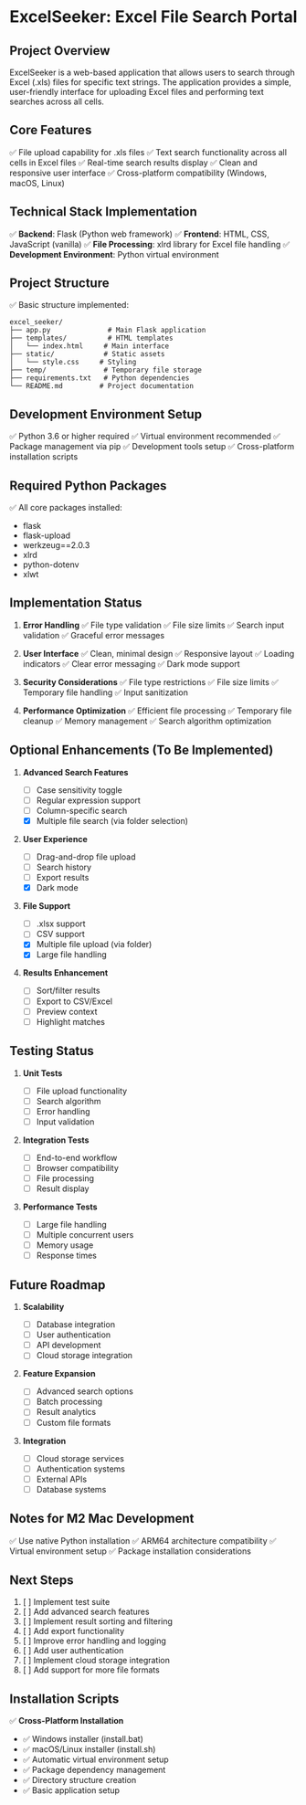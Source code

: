 # ExcelSeeker: Excel File Search Portal

## Project Overview

ExcelSeeker is a web-based application that allows users to search through Excel (.xls) files for specific text strings. The application provides a simple, user-friendly interface for uploading Excel files and performing text searches across all cells.

## Core Features

✅ File upload capability for .xls files
✅ Text search functionality across all cells in Excel files
✅ Real-time search results display
✅ Clean and responsive user interface
✅ Cross-platform compatibility (Windows, macOS, Linux)

## Technical Stack Implementation

✅ **Backend**: Flask (Python web framework)
✅ **Frontend**: HTML, CSS, JavaScript (vanilla)
✅ **File Processing**: xlrd library for Excel file handling
✅ **Development Environment**: Python virtual environment

## Project Structure

✅ Basic structure implemented:

```
excel_seeker/
├── app.py              # Main Flask application
├── templates/          # HTML templates
│   └── index.html     # Main interface
├── static/            # Static assets
│   └── style.css     # Styling
├── temp/              # Temporary file storage
├── requirements.txt   # Python dependencies
└── README.md         # Project documentation
```

## Development Environment Setup

✅ Python 3.6 or higher required
✅ Virtual environment recommended
✅ Package management via pip
✅ Development tools setup
✅ Cross-platform installation scripts

## Required Python Packages

✅ All core packages installed:

- flask
- flask-upload
- werkzeug==2.0.3
- xlrd
- python-dotenv
- xlwt

## Implementation Status

1. **Error Handling**
   ✅ File type validation
   ✅ File size limits
   ✅ Search input validation
   ✅ Graceful error messages

2. **User Interface**
   ✅ Clean, minimal design
   ✅ Responsive layout
   ✅ Loading indicators
   ✅ Clear error messaging
   ✅ Dark mode support

3. **Security Considerations**
   ✅ File type restrictions
   ✅ File size limits
   ✅ Temporary file handling
   ✅ Input sanitization

4. **Performance Optimization**
   ✅ Efficient file processing
   ✅ Temporary file cleanup
   ✅ Memory management
   ✅ Search algorithm optimization

## Optional Enhancements (To Be Implemented)

1. **Advanced Search Features**

   - [ ] Case sensitivity toggle
   - [ ] Regular expression support
   - [ ] Column-specific search
   - [x] Multiple file search (via folder selection)

2. **User Experience**

   - [ ] Drag-and-drop file upload
   - [ ] Search history
   - [ ] Export results
   - [x] Dark mode

3. **File Support**

   - [ ] .xlsx support
   - [ ] CSV support
   - [x] Multiple file upload (via folder)
   - [x] Large file handling

4. **Results Enhancement**
   - [ ] Sort/filter results
   - [ ] Export to CSV/Excel
   - [ ] Preview context
   - [ ] Highlight matches

## Testing Status

1. **Unit Tests**

   - [ ] File upload functionality
   - [ ] Search algorithm
   - [ ] Error handling
   - [ ] Input validation

2. **Integration Tests**

   - [ ] End-to-end workflow
   - [ ] Browser compatibility
   - [ ] File processing
   - [ ] Result display

3. **Performance Tests**
   - [ ] Large file handling
   - [ ] Multiple concurrent users
   - [ ] Memory usage
   - [ ] Response times

## Future Roadmap

1. **Scalability**

   - [ ] Database integration
   - [ ] User authentication
   - [ ] API development
   - [ ] Cloud storage integration

2. **Feature Expansion**

   - [ ] Advanced search options
   - [ ] Batch processing
   - [ ] Result analytics
   - [ ] Custom file formats

3. **Integration**
   - [ ] Cloud storage services
   - [ ] Authentication systems
   - [ ] External APIs
   - [ ] Database systems

## Notes for M2 Mac Development

✅ Use native Python installation
✅ ARM64 architecture compatibility
✅ Virtual environment setup
✅ Package installation considerations

## Next Steps

1. [ ] Implement test suite
2. [ ] Add advanced search features
3. [ ] Implement result sorting and filtering
4. [ ] Add export functionality
5. [ ] Improve error handling and logging
6. [ ] Add user authentication
7. [ ] Implement cloud storage integration
8. [ ] Add support for more file formats

## Installation Scripts

✅ **Cross-Platform Installation**

- ✅ Windows installer (install.bat)
- ✅ macOS/Linux installer (install.sh)
- ✅ Automatic virtual environment setup
- ✅ Package dependency management
- ✅ Directory structure creation
- ✅ Basic application setup
